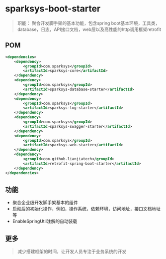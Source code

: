 # sparksys-boot-starter
> 职能：
> 聚合开发脚手架的基本功能，包含spring boot基本环境，工具类，database，日志，API接口文档，web层以及高性能的http调用框架retrofit

## POM

```xml
<dependencies>
    <dependency>
        <groupId>com.sparksys</groupId>
        <artifactId>sparksys-core</artifactId>
    </dependency>
    <dependency>
        <groupId>com.sparksys</groupId>
        <artifactId>sparksys-database-starter</artifactId>
    </dependency>
    <dependency>
        <groupId>com.sparksys</groupId>
        <artifactId>sparksys-log-starter</artifactId>
    </dependency>
    <dependency>
        <groupId>com.sparksys</groupId>
        <artifactId>sparksys-swagger-starter</artifactId>
    </dependency>
    <dependency>
        <groupId>com.sparksys</groupId>
        <artifactId>sparksys-web-starter</artifactId>
    </dependency>
    <dependency>
        <groupId>com.github.lianjiatech</groupId>
        <artifactId>retrofit-spring-boot-starter</artifactId>
    </dependency>
</dependencies>
```

## 功能
- 聚合企业级开发脚手架基本的组件
- 启动后的初始化操作，例如，操作系统，依赖环境，访问地址，接口文档地址等
- EnableSpringUtil注解的自动装载

## 更多
> 减少搭建框架的时间，让开发人员专注于业务系统的开发
